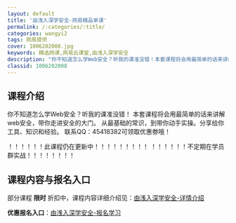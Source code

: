 ```yaml
---
layout: default
title: '由浅入深学安全-网易精品单课'
permalink: /:categories/:title/
categories: wangyi2
tags: 网易提供
cover: 1006202008.jpg
keywords: 精选网课,网易云课堂,由浅入深学安全
description: "你不知道怎么学Web安全？听我的课准没错！本套课程将会用最简单的话来讲解web安全，带你走进安全的大门。从最基础的常识，到带你动手实操。分享给你工具、知识和经验。联系QQ：45418382可"
classid: 1006202008
---
```


## 课程介绍

你不知道怎么学Web安全？听我的课准没错！
本套课程将会用最简单的话来讲解web安全，带你走进安全的大门。
从最基础的常识，到带你动手实操。分享给你工具、知识和经验。
联系QQ：45418382可领取优惠劵哦！

！！！！！！此课程仍在更新中！！！！！！！！！
！！！！！！不定期在学员群实战！！！！！！！！

## 课程内容与报名入口

部分课程 **限时** 折扣中，课程内容详细介绍见：[由浅入深学安全-详情介绍](https://study.163.com/course/introduction/1006202008.htm?share=1&shareId=1025206652&utm_campaign=share&utm_medium=iphoneShare&utm_source=&utm_u=1025206652)

**优惠报名入口**：[由浅入深学安全-报名学习](https://study.163.com/course/introduction/1006202008.htm?share=1&shareId=1025206652&utm_campaign=share&utm_medium=iphoneShare&utm_source=&utm_u=1025206652)

